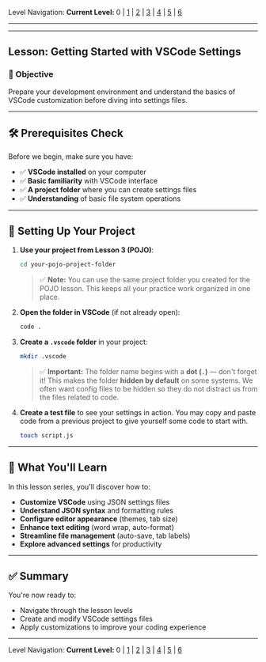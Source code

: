 Level Navigation: **Current Level:** 0 | [1](./vscode-settings-lv1.md) | [2](./vscode-settings-lv2.md) | [3](./vscode-settings-lv3.md) | [4](./vscode-settings-lv4.md) | [5](./vscode-settings-lv5.md) | [6](./vscode-settings-lv6.md)

---

---

## Lesson: Getting Started with VSCode Settings

### 🎯 Objective

Prepare your development environment and understand the basics of VSCode customization before diving into settings files.

---

## 🛠️ **Prerequisites Check**

Before we begin, make sure you have:

* ✅ **VSCode installed** on your computer
* ✅ **Basic familiarity** with VSCode interface
* ✅ **A project folder** where you can create settings files
* ✅ **Understanding** of basic file system operations

---

## 📁 **Setting Up Your Project**

1. **Use your project from Lesson 3 (POJO)**:
   ```bash
   cd your-pojo-project-folder
   ```
   
   > ✅ **Note:** You can use the same project folder you created for the POJO lesson. This keeps all your practice work organized in one place.

2. **Open the folder in VSCode** (if not already open):
   ```bash
   code .
   ```

3. **Create a `.vscode` folder** in your project:
   ```bash
   mkdir .vscode
   ```
   
   > ✅ **Important:** The folder name begins with a **dot (`.`)** — don't forget it! This makes the folder **hidden by default** on some systems. We often want config files to be hidden so they do not distract us from the files related to code.

4. **Create a test file** to see your settings in action. You may copy and paste code from a previous project to give yourself some code to start with.

   ```bash
   touch script.js
   ```

---

## 🎯 **What You'll Learn**

In this lesson series, you'll discover how to:

* **Customize VSCode** using JSON settings files
* **Understand JSON syntax** and formatting rules
* **Configure editor appearance** (themes, tab size)
* **Enhance text editing** (word wrap, auto-format)
* **Streamline file management** (auto-save, tab labels)
* **Explore advanced settings** for productivity

---

## ✅ **Summary**

You're now ready to:
* Navigate through the lesson levels
* Create and modify VSCode settings files
* Apply customizations to improve your coding experience

---

Level Navigation: **Current Level:** 0 | [1](./vscode-settings-lv1.md) | [2](./vscode-settings-lv2.md) | [3](./vscode-settings-lv3.md) | [4](./vscode-settings-lv4.md) | [5](./vscode-settings-lv5.md) | [6](./vscode-settings-lv6.md)
